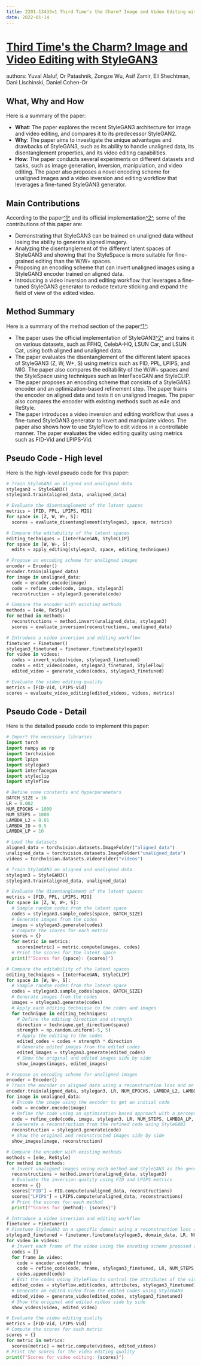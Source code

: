 ```yaml
---
title: 2201.13433v1 Third Time's the Charm? Image and Video Editing with StyleGAN3
date: 2022-01-14
---
```


# [Third Time's the Charm? Image and Video Editing with StyleGAN3](http://arxiv.org/abs/2201.13433v1)

authors: Yuval Alaluf, Or Patashnik, Zongze Wu, Asif Zamir, Eli Shechtman, Dani Lischinski, Daniel Cohen-Or


## What, Why and How

[1]: https://arxiv.org/abs/2201.13433 "Third Time's the Charm? Image and Video Editing with StyleGAN3"
[2]: https://arxiv.org/pdf/2201.13433v1 "arXiv.org"
[3]: http://export.arxiv.org/abs/2305.13433v1 "[2305.13433v1] Efficient numerical description of the dynamics of ..."

Here is a summary of the paper:

- **What**: The paper explores the recent StyleGAN3 architecture for image and video editing, and compares it to its predecessor StyleGAN2.
- **Why**: The paper aims to investigate the unique advantages and drawbacks of StyleGAN3, such as its ability to handle unaligned data, its disentanglement properties, and its video editing capabilities.
- **How**: The paper conducts several experiments on different datasets and tasks, such as image generation, inversion, manipulation, and video editing. The paper also proposes a novel encoding scheme for unaligned images and a video inversion and editing workflow that leverages a fine-tuned StyleGAN3 generator.

## Main Contributions

[1]: https://pythonrepo.com/repo/official-implementation-of-third-times-the-charm-image-and-video-editing-with-stylegan-httpsarxivorgabs "Official Implementation of \"Third Time's the Charm? Image and Video ..."
[2]: https://arxiv.org/abs/2201.13433 "Third Time's the Charm? Image and Video Editing with StyleGAN3"
[3]: https://link.springer.com/chapter/10.1007/978-3-031-25063-7_13 "Third Time’s the Charm? Image and Video Editing with StyleGAN3 - Springer"
[4]: https://github.com/yuval-alaluf/stylegan3-editing "Third Time's the Charm? Image and Video Editing with StyleGAN3 (AIM ..."

According to the paper[^1^][2] and its official implementation[^2^][1], some of the contributions of this paper are:

- Demonstrating that StyleGAN3 can be trained on unaligned data without losing the ability to generate aligned imagery.
- Analyzing the disentanglement of the different latent spaces of StyleGAN3 and showing that the StyleSpace is more suitable for fine-grained editing than the W/W+ spaces.
- Proposing an encoding scheme that can invert unaligned images using a StyleGAN3 encoder trained on aligned data.
- Introducing a video inversion and editing workflow that leverages a fine-tuned StyleGAN3 generator to reduce texture sticking and expand the field of view of the edited video.

## Method Summary

[1]: https://arxiv.org/abs/2201.13433 "Third Time's the Charm? Image and Video Editing with StyleGAN3"
[2]: https://github.com/yuval-alaluf/stylegan3-editing "Third Time's the Charm? Image and Video Editing with StyleGAN3 (AIM ..."
[3]: https://www.scribd.com/document/556979563/2201-13433v1 "Third Time'S The Charm? Image and Video Editing With Stylegan3"
[4]: https://link.springer.com/chapter/10.1007/978-3-031-25063-7_13 "Third Time’s the Charm? Image and Video Editing with StyleGAN3 - Springer"

Here is a summary of the method section of the paper[^1^][2]:

- The paper uses the official implementation of StyleGAN3[^2^][4] and trains it on various datasets, such as FFHQ, CelebA-HQ, LSUN Car, and LSUN Cat, using both aligned and unaligned data.
- The paper evaluates the disentanglement of the different latent spaces of StyleGAN3 (Z, W, W+, S) using metrics such as FID, PPL, LPIPS, and MIG. The paper also compares the editability of the W/W+ spaces and the StyleSpace using techniques such as InterFaceGAN and StyleCLIP.
- The paper proposes an encoding scheme that consists of a StyleGAN3 encoder and an optimization-based refinement step. The paper trains the encoder on aligned data and tests it on unaligned images. The paper also compares the encoder with existing methods such as e4e and ReStyle.
- The paper introduces a video inversion and editing workflow that uses a fine-tuned StyleGAN3 generator to invert and manipulate videos. The paper also shows how to use StyleFlow to edit videos in a controllable manner. The paper evaluates the video editing quality using metrics such as FID-Vid and LPIPS-Vid.

## Pseudo Code - High level

Here is the high-level pseudo code for this paper:

```python
# Train StyleGAN3 on aligned and unaligned data
stylegan3 = StyleGAN3()
stylegan3.train(aligned_data, unaligned_data)

# Evaluate the disentanglement of the latent spaces
metrics = [FID, PPL, LPIPS, MIG]
for space in [Z, W, W+, S]:
  scores = evaluate_disentanglement(stylegan3, space, metrics)

# Compare the editability of the latent spaces
editing_techniques = [InterFaceGAN, StyleCLIP]
for space in [W, W+, S]:
  edits = apply_editing(stylegan3, space, editing_techniques)

# Propose an encoding scheme for unaligned images
encoder = Encoder()
encoder.train(aligned_data)
for image in unaligned_data:
  code = encoder.encode(image)
  code = refine_code(code, image, stylegan3)
  reconstruction = stylegan3.generate(code)

# Compare the encoder with existing methods
methods = [e4e, ReStyle]
for method in methods:
  reconstructions = method.invert(unaligned_data, stylegan3)
  scores = evaluate_inversion(reconstructions, unaligned_data)

# Introduce a video inversion and editing workflow
finetuner = Finetuner()
stylegan3_finetuned = finetuner.finetune(stylegan3)
for video in videos:
  codes = invert_video(video, stylegan3_finetuned)
  codes = edit_video(codes, stylegan3_finetuned, StyleFlow)
  edited_video = generate_video(codes, stylegan3_finetuned)

# Evaluate the video editing quality
metrics = [FID-Vid, LPIPS-Vid]
scores = evaluate_video_editing(edited_videos, videos, metrics)
```

## Pseudo Code - Detail

Here is the detailed pseudo code to implement this paper:

```python
# Import the necessary libraries
import torch
import numpy as np
import torchvision
import lpips
import stylegan3
import interfacegan
import styleclip
import styleflow

# Define some constants and hyperparameters
BATCH_SIZE = 16
LR = 0.002
NUM_EPOCHS = 1000
NUM_STEPS = 1000
LAMBDA_L2 = 0.01
LAMBDA_ID = 0.5
LAMBDA_LP = 10

# Load the datasets
aligned_data = torchvision.datasets.ImageFolder("aligned_data")
unaligned_data = torchvision.datasets.ImageFolder("unaligned_data")
videos = torchvision.datasets.VideoFolder("videos")

# Train StyleGAN3 on aligned and unaligned data
stylegan3 = StyleGAN3()
stylegan3.train(aligned_data, unaligned_data)

# Evaluate the disentanglement of the latent spaces
metrics = [FID, PPL, LPIPS, MIG]
for space in [Z, W, W+, S]:
  # Sample random codes from the latent space
  codes = stylegan3.sample_codes(space, BATCH_SIZE)
  # Generate images from the codes
  images = stylegan3.generate(codes)
  # Compute the scores for each metric
  scores = {}
  for metric in metrics:
    scores[metric] = metric.compute(images, codes)
  # Print the scores for the latent space
  print(f"Scores for {space}: {scores}")

# Compare the editability of the latent spaces
editing_techniques = [InterFaceGAN, StyleCLIP]
for space in [W, W+, S]:
  # Sample random codes from the latent space
  codes = stylegan3.sample_codes(space, BATCH_SIZE)
  # Generate images from the codes
  images = stylegan3.generate(codes)
  # Apply each editing technique to the codes and images
  for technique in editing_techniques:
    # Define the editing direction and strength
    direction = technique.get_direction(space)
    strength = np.random.uniform(-5, 5)
    # Apply the editing to the codes
    edited_codes = codes + strength * direction
    # Generate edited images from the edited codes
    edited_images = stylegan3.generate(edited_codes)
    # Show the original and edited images side by side
    show_images(images, edited_images)

# Propose an encoding scheme for unaligned images
encoder = Encoder()
# Train the encoder on aligned data using a reconstruction loss and an identity loss
encoder.train(aligned_data, stylegan3, LR, NUM_EPOCHS, LAMBDA_L2, LAMBDA_ID)
for image in unaligned_data:
  # Encode the image using the encoder to get an initial code
  code = encoder.encode(image)
  # Refine the code using an optimization-based approach with a perceptual loss and a regularization loss
  code = refine_code(code, image, stylegan3, LR, NUM_STEPS, LAMBDA_LP, LAMBDA_L2)
  # Generate a reconstruction from the refined code using StyleGAN3
  reconstruction = stylegan3.generate(code)
  # Show the original and reconstructed images side by side
  show_images(image, reconstruction)

# Compare the encoder with existing methods
methods = [e4e, ReStyle]
for method in methods:
  # Invert unaligned images using each method and StyleGAN3 as the generator model
  reconstructions = method.invert(unaligned_data, stylegan3)
  # Evaluate the inversion quality using FID and LPIPS metrics
  scores = {}
  scores["FID"] = FID.compute(unaligned_data, reconstructions)
  scores["LPIPS"] = LPIPS.compute(unaligned_data, reconstructions)
  # Print the scores for each method
  print(f"Scores for {method}: {scores}")

# Introduce a video inversion and editing workflow
finetuner = Finetuner()
# Finetune StyleGAN3 on a specific domain using a reconstruction loss and a perceptual loss
stylegan3_finetuned = finetuner.finetune(stylegan3, domain_data, LR, NUM_EPOCHS, LAMBDA_LP, LAMBDA_L2)
for video in videos:
  # Invert each frame of the video using the encoding scheme proposed above and store the codes in a list
  codes = []
  for frame in video:
    code = encoder.encode(frame)
    code = refine_code(code, frame, stylegan3_finetuned, LR, NUM_STEPS, LAMBDA_LP, LAMBDA_L2)
    codes.append(code)
  # Edit the codes using StyleFlow to control the attributes of the video
  edited_codes = styleflow.edit(codes, attributes, stylegan3_finetuned)
  # Generate an edited video from the edited codes using StyleGAN3
  edited_video = generate_video(edited_codes, stylegan3_finetuned)
  # Show the original and edited videos side by side
  show_videos(video, edited_video)

# Evaluate the video editing quality
metrics = [FID-Vid, LPIPS-Vid]
# Compute the scores for each metric
scores = {}
for metric in metrics:
  scores[metric] = metric.compute(videos, edited_videos)
# Print the scores for the video editing quality
print(f"Scores for video editing: {scores}")
```